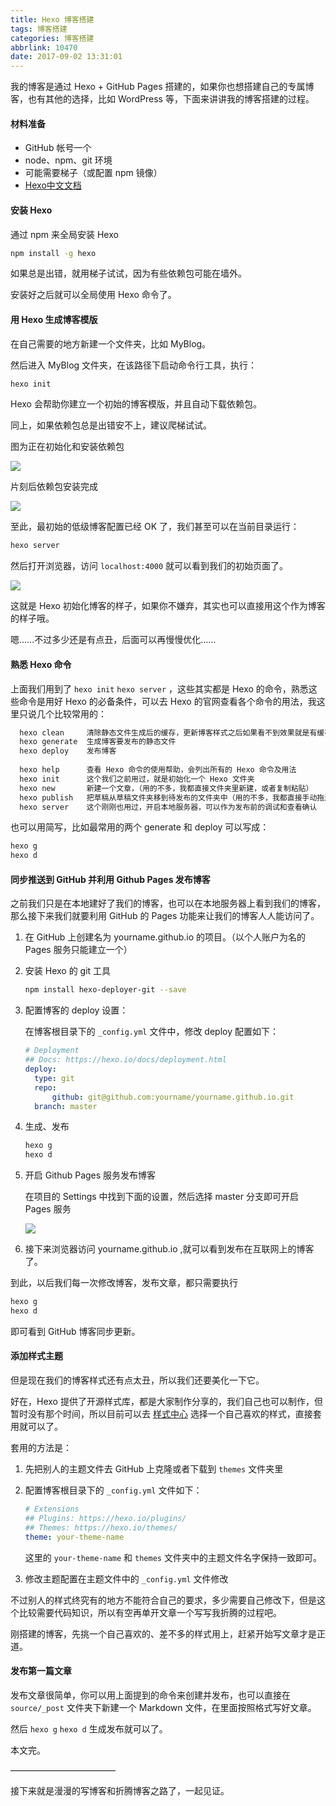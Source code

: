 ```yaml
---
title: Hexo 博客搭建
tags: 博客搭建
categories: 博客搭建
abbrlink: 10470
date: 2017-09-02 13:31:01
---
```


我的博客是通过 Hexo + GitHub Pages 搭建的，如果你也想搭建自己的专属博客，也有其他的选择，比如 WordPress 等，下面来讲讲我的博客搭建的过程。

#### 材料准备

- GitHub 帐号一个
- node、npm、git 环境
- 可能需要梯子（或配置 npm 镜像）
- [Hexo中文文档](https://hexo.io/zh-cn/docs/index.html)



#### 安装 Hexo

通过 npm 来全局安装 Hexo

```bash
npm install -g hexo
```

如果总是出错，就用梯子试试，因为有些依赖包可能在墙外。

安装好之后就可以全局使用 Hexo 命令了。



#### 用 Hexo 生成博客模版

在自己需要的地方新建一个文件夹，比如 MyBlog。

然后进入 MyBlog 文件夹，在该路径下启动命令行工具，执行：

```bash
hexo init
```

Hexo 会帮助你建立一个初始的博客模版，并且自动下载依赖包。

同上，如果依赖包总是出错安不上，建议爬梯试试。

图为正在初始化和安装依赖包

![](http://image.tubbodetang.site/blog_build_1.png)

片刻后依赖包安装完成

![](http://image.tubbodetang.site/blog_build_2.png)

至此，最初始的低级博客配置已经 OK 了，我们甚至可以在当前目录运行：

```bash
hexo server
```

然后打开浏览器，访问 `localhost:4000` 就可以看到我们的初始页面了。

![](http://image.tubbodetang.site/blog_build_3.png)

这就是 Hexo 初始化博客的样子，如果你不嫌弃，其实也可以直接用这个作为博客的样子哦。

嗯……不过多少还是有点丑，后面可以再慢慢优化……



#### 熟悉 Hexo 命令

上面我们用到了 `hexo init` `hexo server` ，这些其实都是 Hexo 的命令，熟悉这些命令是用好 Hexo 的必备条件，可以去 Hexo 的官网查看各个命令的用法，我这里只说几个比较常用的：

```bash
  hexo clean     清除静态文件生成后的缓存，更新博客样式之后如果看不到效果就是有缓存，用这个命令来清理。
  hexo generate  生成博客要发布的静态文件
  hexo deploy    发布博客
  
  hexo help      查看 Hexo 命令的使用帮助，会列出所有的 Hexo 命令及用法
  hexo init      这个我们之前用过，就是初始化一个 Hexo 文件夹
  hexo new       新建一个文章，（用的不多，我都直接文件夹里新建，或者复制粘贴）
  hexo publish   把草稿从草稿文件夹移到待发布的文件夹中（用的不多，我都直接手动拖过去）
  hexo server    这个刚刚也用过，开启本地服务器，可以作为发布前的调试和查看确认

```

也可以用简写，比如最常用的两个 generate 和 deploy 可以写成：

```bash
hexo g
hexo d
```



#### 同步推送到 GitHub 并利用 Github Pages 发布博客

之前我们只是在本地建好了我们的博客，也可以在本地服务器上看到我们的博客，那么接下来我们就要利用 GitHub 的 Pages 功能来让我们的博客人人能访问了。

1. 在 GitHub 上创建名为 yourname.github.io 的项目。（以个人账户为名的 Pages 服务只能建立一个）

2. 安装 Hexo 的 git 工具

   ```bash
   npm install hexo-deployer-git --save
   ```

3. 配置博客的 deploy 设置：

   在博客根目录下的 `_config.yml` 文件中，修改 deploy 配置如下：

   ```yaml
   # Deployment
   ## Docs: https://hexo.io/docs/deployment.html
   deploy:
     type: git
     repo: 
         github: git@github.com:yourname/yourname.github.io.git
     branch: master
   ```

4. 生成、发布

   ```bash
   hexo g
   hexo d
   ```

5. 开启 Github Pages 服务发布博客

   在项目的 Settings 中找到下面的设置，然后选择 master 分支即可开启 Pages 服务

   ![](http://image.tubbodetang.site/blog_build_5.png)

6. 接下来浏览器访问 yourname.github.io ,就可以看到发布在互联网上的博客了。

   

到此，以后我们每一次修改博客，发布文章，都只需要执行

```bash
hexo g
hexo d
```

即可看到 GitHub 博客同步更新。



#### 添加样式主题

但是现在我们的博客样式还有点太丑，所以我们还要美化一下它。

好在，Hexo 提供了开源样式库，都是大家制作分享的，我们自己也可以制作，但暂时没有那个时间，所以目前可以去 [样式中心](https://hexo.io/themes/) 选择一个自己喜欢的样式，直接套用就可以了。

套用的方法是：

1. 先把别人的主题文件去 GitHub 上克隆或者下载到 `themes` 文件夹里

2. 配置博客根目录下的 `_config.yml` 文件如下：

   ```yaml
   # Extensions
   ## Plugins: https://hexo.io/plugins/
   ## Themes: https://hexo.io/themes/
   theme: your-theme-name
   ```

   这里的 `your-theme-name` 和 `themes` 文件夹中的主题文件名字保持一致即可。

3. 修改主题配置在主题文件中的 `_config.yml` 文件修改



不过别人的样式终究有的地方不能符合自己的要求，多少需要自己修改下，但是这个比较需要代码知识，所以有空再单开文章一个写写我折腾的过程吧。

刚搭建的博客，先挑一个自己喜欢的、差不多的样式用上，赶紧开始写文章才是正道。



#### 发布第一篇文章

发布文章很简单，你可以用上面提到的命令来创建并发布，也可以直接在 `source/_post` 文件夹下新建一个 Markdown 文件，在里面按照格式写好文章。

然后 `hexo g` `hexo d` 生成发布就可以了。





本文完。

————————————

接下来就是漫漫的写博客和折腾博客之路了，一起见证。





